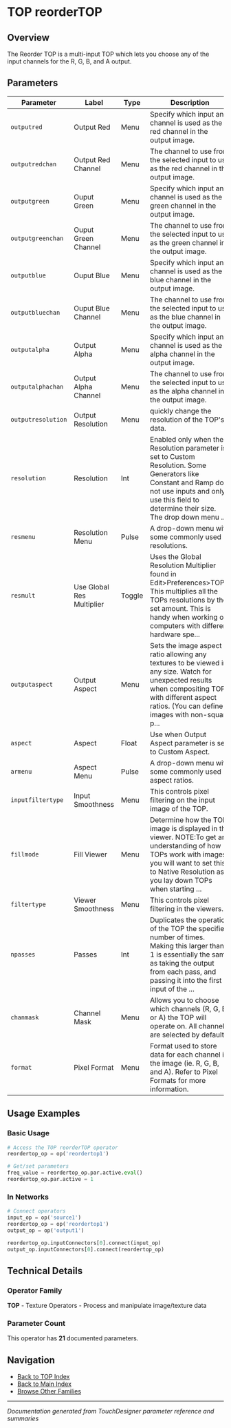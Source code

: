 # TOP reorderTOP

## Overview

The Reorder TOP is a multi-input TOP which lets you choose any of the input channels for the R, G, B, and A output.

## Parameters

| Parameter | Label | Type | Description |
|-----------|-------|------|-------------|
| `outputred` | Output Red | Menu | Specify which input and channel is used as the red channel in the output image. |
| `outputredchan` | Output Red Channel | Menu | The channel to use from the selected input to use as the red channel in the output image. |
| `outputgreen` | Ouput Green | Menu | Specify which input and channel is used as the green channel in the output image. |
| `outputgreenchan` | Ouput Green Channel | Menu | The channel to use from the selected input to use as the green channel in the output image. |
| `outputblue` | Ouput Blue | Menu | Specify which input and channel is used as the blue channel in the output image. |
| `outputbluechan` | Ouput Blue Channel | Menu | The channel to use from the selected input to use as the blue channel in the output image. |
| `outputalpha` | Output Alpha | Menu | Specify which input and channel is used as the alpha channel in the output image. |
| `outputalphachan` | Output Alpha Channel | Menu | The channel to use from the selected input to use as the alpha channel in the output image. |
| `outputresolution` | Output Resolution | Menu | quickly change the resolution of the TOP's data. |
| `resolution` | Resolution | Int | Enabled only when the Resolution parameter is set to Custom Resolution. Some Generators like Constant and Ramp do not use inputs and only use this field to determine their size. The drop down menu ... |
| `resmenu` | Resolution Menu | Pulse | A drop-down menu with some commonly used resolutions. |
| `resmult` | Use Global Res Multiplier | Toggle | Uses the Global Resolution Multiplier found in Edit>Preferences>TOPs. This multiplies all the TOPs resolutions by the set amount. This is handy when working on computers with different hardware spe... |
| `outputaspect` | Output Aspect | Menu | Sets the image aspect ratio allowing any textures to be viewed in any size. Watch for unexpected results when compositing TOPs with different aspect ratios. (You can define images with non-square p... |
| `aspect` | Aspect | Float | Use when Output Aspect parameter is set to Custom Aspect. |
| `armenu` | Aspect Menu | Pulse | A drop-down menu with some commonly used aspect ratios. |
| `inputfiltertype` | Input Smoothness | Menu | This controls pixel filtering on the input image of the TOP. |
| `fillmode` | Fill Viewer | Menu | Determine how the TOP image is displayed in the viewer. NOTE:To get an understanding of how TOPs work with images, you will want to set this to Native Resolution as you lay down TOPs when starting ... |
| `filtertype` | Viewer Smoothness | Menu | This controls pixel filtering in the viewers. |
| `npasses` | Passes | Int | Duplicates the operation of the TOP the specified number of times. Making this larger than 1 is essentially the same as taking the output from each pass, and passing it into the first input of the ... |
| `chanmask` | Channel Mask | Menu | Allows you to choose which channels (R, G, B, or A) the TOP will operate on. All channels are selected by default. |
| `format` | Pixel Format | Menu | Format used to store data for each channel in the image (ie. R, G, B, and A). Refer to Pixel Formats for more information. |

## Usage Examples

### Basic Usage

```python
# Access the TOP reorderTOP operator
reordertop_op = op('reordertop1')

# Get/set parameters
freq_value = reordertop_op.par.active.eval()
reordertop_op.par.active = 1
```

### In Networks

```python
# Connect operators
input_op = op('source1')
reordertop_op = op('reordertop1')
output_op = op('output1')

reordertop_op.inputConnectors[0].connect(input_op)
output_op.inputConnectors[0].connect(reordertop_op)
```

## Technical Details

### Operator Family

**TOP** - Texture Operators - Process and manipulate image/texture data

### Parameter Count

This operator has **21** documented parameters.

## Navigation

- [Back to TOP Index](../TOP/TOP_INDEX.md)
- [Back to Main Index](../OPERATORS_INDEX.md)
- [Browse Other Families](../OPERATORS_INDEX.md#quick-navigation)

---
*Documentation generated from TouchDesigner parameter reference and summaries*
